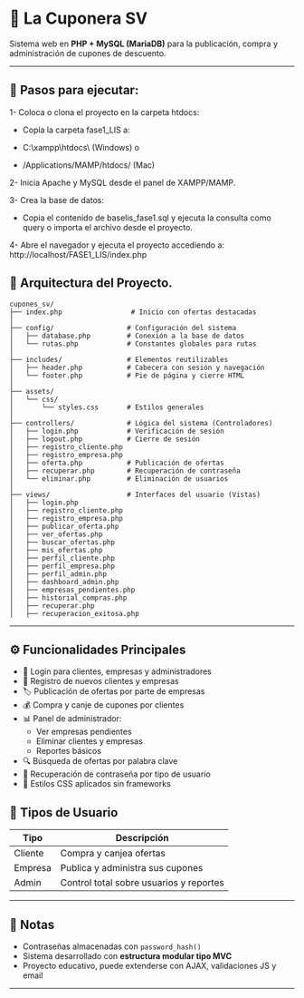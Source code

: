 # 🧾 La Cuponera SV

Sistema web en **PHP + MySQL (MariaDB)** para la publicación, compra y administración de cupones de descuento.

---

## 🧪 Pasos para ejecutar:
1- Coloca o clona el proyecto en la carpeta htdocs:

  - Copia la carpeta fase1_LIS a:

  - C:\xampp\htdocs\ (Windows) o

  - /Applications/MAMP/htdocs/ (Mac)

2- Inicia Apache y MySQL desde el panel de XAMPP/MAMP.

3- Crea la base de datos:

  - Copia el contenido de baselis_fase1.sql y ejecuta la consulta como query o importa el archivo desde el proyecto.

4- Abre el navegador y ejecuta el proyecto accediendo a: http://localhost/FASE1_LIS/index.php

## 🧱 Arquitectura del Proyecto.

```
cupones_sv/
├── index.php                 # Inicio con ofertas destacadas
│
├── config/                  # Configuración del sistema
│   ├── database.php         # Conexión a la base de datos
│   └── rutas.php            # Constantes globales para rutas
│
├── includes/                # Elementos reutilizables
│   ├── header.php           # Cabecera con sesión y navegación
│   └── footer.php           # Pie de página y cierre HTML
│
├── assets/
│   └── css/
│       └── styles.css       # Estilos generales
│
├── controllers/             # Lógica del sistema (Controladores)
│   ├── login.php            # Verificación de sesión
│   ├── logout.php           # Cierre de sesión
│   ├── registro_cliente.php
│   ├── registro_empresa.php
│   ├── oferta.php           # Publicación de ofertas
│   ├── recuperar.php        # Recuperación de contraseña
│   └── eliminar.php         # Eliminación de usuarios
│
├── views/                   # Interfaces del usuario (Vistas)
│   ├── login.php
│   ├── registro_cliente.php
│   ├── registro_empresa.php
│   ├── publicar_oferta.php
│   ├── ver_ofertas.php
│   ├── buscar_ofertas.php
│   ├── mis_ofertas.php
│   ├── perfil_cliente.php
│   ├── perfil_empresa.php
│   ├── perfil_admin.php
│   ├── dashboard_admin.php
│   ├── empresas_pendientes.php
│   ├── historial_compras.php
│   ├── recuperar.php
│   ├── recuperacion_exitosa.php
```

---

## ⚙️ Funcionalidades Principales

- 🔐 Login para clientes, empresas y administradores
- 📝 Registro de nuevos clientes y empresas
- 🏷 Publicación de ofertas por parte de empresas
- 💰 Compra y canje de cupones por clientes
- 📊 Panel de administrador:
  - Ver empresas pendientes
  - Eliminar clientes y empresas
  - Reportes básicos
- 🔍 Búsqueda de ofertas por palabra clave
- 🔑 Recuperación de contraseña por tipo de usuario
- 📎 Estilos CSS aplicados sin frameworks


## 👥 Tipos de Usuario

| Tipo     | Descripción                                 |
|----------|---------------------------------------------|
| Cliente  | Compra y canjea ofertas                     |
| Empresa  | Publica y administra sus cupones            |
| Admin    | Control total sobre usuarios y reportes     |

---

## 📌 Notas

- Contraseñas almacenadas con `password_hash()`
- Sistema desarrollado con **estructura modular tipo MVC**
- Proyecto educativo, puede extenderse con AJAX, validaciones JS y email

---


